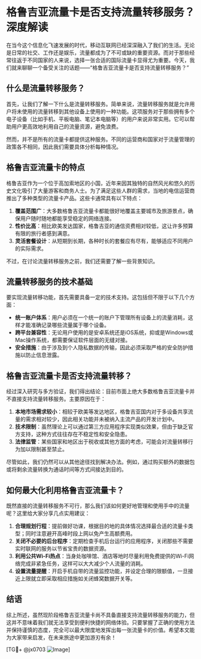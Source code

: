 # 格鲁吉亚流量卡是否支持流量转移服务？深度解读

在当今这个信息化飞速发展的时代，移动互联网已经深深融入了我们的生活。无论是日常的社交、工作还是娱乐，流量都成为了不可或缺的重要资源。而对于那些经常往返于不同国家的人来说，选择一张合适的国际流量卡显得尤为重要。今天，我们就来聊聊一个备受关注的话题——“格鲁吉亚流量卡是否支持流量转移服务？”

## 什么是流量转移服务？

首先，让我们了解一下什么是流量转移服务。简单来说，流量转移服务就是允许用户将未使用的流量转移到其他设备上使用的一种功能。这项服务对于那些拥有多个电子设备（比如手机、平板电脑、笔记本电脑等）的用户来说非常实用。它可以帮助用户更高效地利用自己的流量资源，避免浪费。

然而，并不是所有的流量卡都提供这种服务。不同的运营商和国家对于流量管理的政策各不相同，因此我们需要具体分析每种情况。

## 格鲁吉亚流量卡的特点

格鲁吉亚作为一个位于高加索地区的小国，近年来因其独特的自然风光和悠久的历史文化吸引了大量游客和商务人士。为了满足这些人群的需求，当地的电信运营商推出了多种类型的流量卡产品。这些卡通常具有以下特点：

1. **覆盖范围广**：大多数格鲁吉亚流量卡都能很好地覆盖主要城市及旅游景点，确保用户随时随地都能享受稳定的网络连接。
2. **性价比高**：相比欧美发达国家，格鲁吉亚的通信资费相对较低，这让许多预算有限的旅行者感到满意。
3. **灵活套餐设计**：从短期到长期，各种时长的套餐应有尽有，能够适应不同用户的实际需求。

不过，在讨论流量转移服务之前，我们还需要了解一些背景知识。

## 流量转移服务的技术基础

要实现流量转移功能，首先需要具备一定的技术支持。这包括但不限于以下几个方面：

- **统一账户体系**：用户必须在一个统一的账户下管理所有设备上的流量消耗，这样才能准确记录哪些流量属于哪个设备。
- **跨平台兼容性**：无论用户使用的是安卓系统还是iOS系统，抑或是Windows或Mac操作系统，都需要保证软件层面的无缝对接。
- **安全措施**：由于涉及到个人隐私数据的传输，因此必须采取严格的安全防护措施以防止信息泄露。

## 格鲁吉亚流量卡是否支持流量转移？

经过深入研究与多方验证，我们得出结论：目前市面上绝大多数格鲁吉亚流量卡并不直接支持流量转移服务。主要原因在于：

1. **本地市场需求较小**：相较于欧美等发达地区，格鲁吉亚国内对于多设备共享流量的需求相对较少，因此相关功能并未被纳入主流产品的开发计划中。
2. **技术限制**：虽然理论上可以通过第三方应用程序实现类似效果，但由于缺乏官方支持，这种方式往往存在不稳定性和安全隐患。
3. **法律监管**：某些国家和地区出于税收或其他方面的考虑，可能会对流量转移行为加以限制甚至禁止。

尽管如此，我们仍然可以从其他途径找到解决办法。例如，通过购买额外的数据包或将剩余流量转换为通话时间等方式间接达到目的。

## 如何最大化利用格鲁吉亚流量卡？

既然直接的流量转移服务不可行，那么我们该如何更好地管理和使用手中的流量呢？这里给大家分享几点实用建议：

1. **合理规划行程**：提前做好功课，根据目的地的具体情况选择最合适的流量卡类型；同时注意避开高峰时段上网以免产生高额费用。
2. **关闭不必要的后台程序**：定期检查手机后台运行的应用程序，关闭那些不需要实时联网的服务以节省宝贵的数据资源。
3. **利用公共Wi-Fi热点**：当身处咖啡馆、酒店等地时尽量利用免费提供的Wi-Fi网络完成非紧急任务，这样可以大大减少个人流量的消耗。
4. **设置流量提醒**：开启手机自带的流量监控功能，并设定合理的限额值，一旦接近上限就立即采取相应措施如关闭蜂窝数据开关等。

## 结语

综上所述，虽然现阶段格鲁吉亚流量卡尚不具备直接支持流量转移服务的能力，但这并不意味着我们就无法享受到便利快捷的网络体验。只要掌握了正确的使用方法并保持谨慎的态度，完全可以最大限度地发挥出每一张流量卡的价值。希望本文能为大家带来启发，在未来旅途中更加游刃有余！

[TG💪+ @jx0703 ![Image](https://github.com/user-attachments/assets/dbca1d08-cadb-493c-b0ec-ad6f7a83f270)]